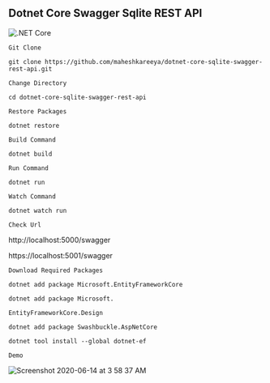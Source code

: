 ## Dotnet Core Swagger Sqlite REST API
![.NET Core](https://github.com/maheshkareeya/dotnet-core-sqlite-swagger-rest-api/workflows/.NET%20Core/badge.svg)

`Git Clone`
```
git clone https://github.com/maheshkareeya/dotnet-core-sqlite-swagger-rest-api.git
```
`Change Directory`
```
cd dotnet-core-sqlite-swagger-rest-api
```

`Restore Packages`
```
dotnet restore
```

`Build Command`
```
dotnet build
```

`Run Command`
```
dotnet run
```

`Watch Command`
```
dotnet watch run
```

`Check Url`

http://localhost:5000/swagger

https://localhost:5001/swagger

`Download Required Packages`
```
dotnet add package Microsoft.EntityFrameworkCore
```
```
dotnet add package Microsoft.
```
```
EntityFrameworkCore.Design
```
```
dotnet add package Swashbuckle.AspNetCore
```
```
dotnet tool install --global dotnet-ef
```

`Demo`

![Screenshot 2020-06-14 at 3 58 37 AM](https://user-images.githubusercontent.com/16520789/84580449-b6e04d00-adf4-11ea-9d95-0b9440cc8939.png)
